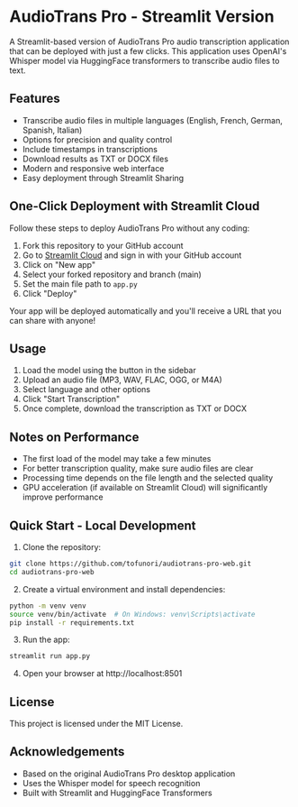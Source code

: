 # AudioTrans Pro - Streamlit Version

A Streamlit-based version of AudioTrans Pro audio transcription application that can be deployed with just a few clicks. This application uses OpenAI's Whisper model via HuggingFace transformers to transcribe audio files to text.

## Features

- Transcribe audio files in multiple languages (English, French, German, Spanish, Italian)
- Options for precision and quality control
- Include timestamps in transcriptions
- Download results as TXT or DOCX files
- Modern and responsive web interface
- Easy deployment through Streamlit Sharing

## One-Click Deployment with Streamlit Cloud

Follow these steps to deploy AudioTrans Pro without any coding:

1. Fork this repository to your GitHub account
2. Go to [Streamlit Cloud](https://streamlit.io/cloud) and sign in with your GitHub account
3. Click on "New app"
4. Select your forked repository and branch (main)
5. Set the main file path to `app.py`
6. Click "Deploy"

Your app will be deployed automatically and you'll receive a URL that you can share with anyone!

## Usage

1. Load the model using the button in the sidebar
2. Upload an audio file (MP3, WAV, FLAC, OGG, or M4A)
3. Select language and other options
4. Click "Start Transcription"
5. Once complete, download the transcription as TXT or DOCX

## Notes on Performance

- The first load of the model may take a few minutes
- For better transcription quality, make sure audio files are clear
- Processing time depends on the file length and the selected quality
- GPU acceleration (if available on Streamlit Cloud) will significantly improve performance

## Quick Start - Local Development

1. Clone the repository:

```bash
git clone https://github.com/tofunori/audiotrans-pro-web.git
cd audiotrans-pro-web
```

2. Create a virtual environment and install dependencies:

```bash
python -m venv venv
source venv/bin/activate  # On Windows: venv\Scripts\activate
pip install -r requirements.txt
```

3. Run the app:

```bash
streamlit run app.py
```

4. Open your browser at http://localhost:8501

## License

This project is licensed under the MIT License.

## Acknowledgements

- Based on the original AudioTrans Pro desktop application
- Uses the Whisper model for speech recognition
- Built with Streamlit and HuggingFace Transformers